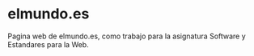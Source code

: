 # elmundo.es

Pagina web de elmundo.es, como trabajo para la asignatura Software y Estandares para la Web.
